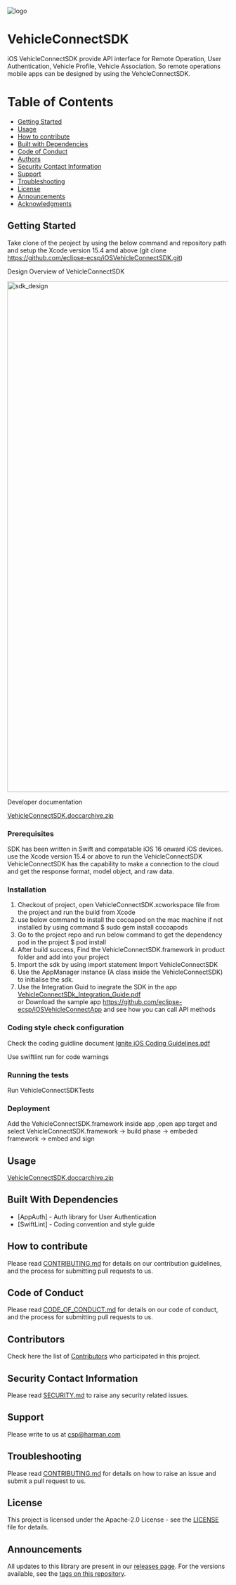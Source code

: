 
![logo](https://github.com/user-attachments/assets/169d421d-2ec3-4e12-85ff-a8bbd44487c9)

# VehicleConnectSDK
  iOS VehicleConnectSDK provide API interface for Remote Operation, User Authentication, Vehicle Profile, Vehicle Association. So remote operations mobile apps can be designed by using the VehcleConnectSDK.

# Table of Contents
* [Getting Started](#getting-started)
* [Usage](#usage)
* [How to contribute](#how-to-contribute)
* [Built with Dependencies](#built-with-dependencies)
* [Code of Conduct](#code-of-conduct)
* [Authors](#authors)
* [Security Contact Information](#security-contact-information)
* [Support](#support)
* [Troubleshooting](#troubleshooting)
* [License](#license)
* [Announcements](#announcements)
* [Acknowledgments](#acknowledgments)


## Getting Started

Take clone of the peoject by using the below command and repository path and setup the Xcode version 15.4 amd above 
(git clone https://github.com/eclipse-ecsp/iOSVehicleConnectSDK.git)

Design Overview of VehicleConnectSDK

<img width="1162" alt="sdk_design" src="https://github.com/user-attachments/assets/8682f027-d5da-4753-b130-b327d2277f81">

 Developer documentation
 
[VehicleConnectSDK.doccarchive.zip](https://github.com/user-attachments/files/16335249/VehicleConnectSDK.doccarchive.zip)

### Prerequisites
   
SDK has been written in Swift and compatable iOS 16 onward iOS devices.
use the Xcode version 15.4 or above to run the VehicleConnectSDK
VehicleConnectSDK has the capability to make a connection to the cloud and get the response format, model object, and raw data. 

### Installation

 1. Checkout of project, open VehicleConnectSDK.xcworkspace file from the project and run the build from Xcode
 2. use below command to install the cocoapod on the mac machine if not installed by using command
      $ sudo gem install cocoapods
 3.  Go to the project repo and run below command to get the dependency pod in the project
    $ pod install
 4. After build success, Find the VehicleConnectSDK.framework in product folder and add into your project
 5. Import the sdk by using import statement
      Import VehicleConnectSDK
 6. Use the AppManager instance (A class inside the VehicleConnectSDK) to initialise the sdk.
 7. Use the Integration Guid to inegrate the SDK in the app
   [VehicleConnectSDk_Integration_Guide.pdf](https://github.com/user-attachments/files/16837755/VehicleConnectSDk_Integration_Guide.pdf)  
    or Download the sample app  https://github.com/eclipse-ecsp/iOSVehicleConnectApp and see how you can call API methods

 


### Coding style check configuration

 Check the coding guidline document 
 [Ignite iOS Coding Guidelines.pdf](https://github.com/user-attachments/files/16709920/Ignite.iOS.Coding.Guidelines.pdf)

 Use swiftlint run for code warnings

### Running the tests

  Run VehicleConnectSDKTests 

### Deployment
Add the VehicleConnectSDK.framework inside app ,open app target and select VehicleConnectSDK.framework  -> build phase -> embeded framework -> embed and sign


## Usage

[VehicleConnectSDK.doccarchive.zip](https://github.com/user-attachments/files/16335249/VehicleConnectSDK.doccarchive.zip)


## Built With Dependencies

* [AppAuth] - Auth library for User Authentication
* [SwiftLint] - Coding convention and style guide


## How to contribute

Please read [CONTRIBUTING.md](https://github.com/eclipse-ecsp/iOSVehicleConnectSDK/blob/main/CONTRIBUTING.md) for details on our contribution guidelines, and the process for submitting pull requests to us.

## Code of Conduct

Please read [CODE_OF_CONDUCT.md](https://github.com/eclipse-ecsp/iOSVehicleConnectSDK/blob/main/CODE_OF_CONDUCT.md) for details on our code of conduct, and the process for submitting pull requests to us.


## Contributors

  Check here the list of [Contributors](https://github.com/eclipse-ecsp/iOSVehicleConnectSDK/graphs/contributors) who participated in this project.
  

## Security Contact Information

Please read [SECURITY.md](./SECURITY.md) to raise any security related issues.

## Support
Please write to us at [csp@harman.com](mailto:csp@harman.com)

## Troubleshooting

Please read [CONTRIBUTING.md](./CONTRIBUTING.md) for details on how to raise an issue and submit a pull request to us.

## License

This project is licensed under the Apache-2.0 License - see the [LICENSE](./LICENSE) file for details.

## Announcements

All updates to this library are present in our [releases page](https://github.com/eclipse-ecsp/iOSVehicleConnectSDK/releases).
For the versions available, see the [tags on this repository](https://github.com/eclipse-ecsp/iOSVehicleConnectSDK/tags).




